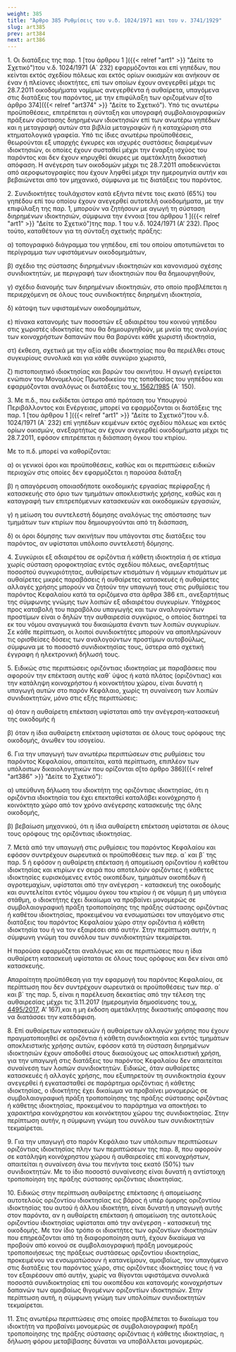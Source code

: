 ```yaml
---
weight: 385
title: "Άρθρο 385 Ρυθμίσεις του ν.δ. 1024/1971 και του ν. 3741/1929"
slug: art385
prev: art384
next: art386
---
```


1\. Οι διατάξεις της παρ. 1 [του άρθρου 1 ]({{< relref "art1" >}} "Δείτε το Σχετικό")του ν.δ. 1024/1971 (Α\` 232) εφαρμόζονται και επί γηπέδων, που κείνται εκτός σχεδίου πόλεως και εκτός ορίων οικισμών και ανήκουν σε έναν ή πλείονες ιδιοκτήτες, επί των οποίων έχουν ανεγερθεί μέχρι τις 28.7.2011 οικοδομήματα νομίμως ανεγερθέντα ή αυθαίρετα, υπαγόμενα στις διατάξεις του παρόντος, με την επιφύλαξη των οριζομένων σ[το άρθρο 374]({{< relref "art374" >}} "Δείτε το Σχετικό"). Υπό τις ανωτέρω προϋποθέσεις, επιτρέπεται η σύνταξη και υπογραφή συμβολαιογραφικών πράξεων σύστασης διηρημένων ιδιοκτησιών επί των ανωτέρω γηπέδων και η μεταγραφή αυτών στα βιβλία μεταγραφών ή η καταχώριση στα κτηματολογικά γραφεία. Υπό τις ίδιες ανωτέρω προϋποθέσεις, θεωρούνται εξ υπαρχής έγκυρες και ισχυρές συστάσεις διαιρεμένων ιδιοκτησιών, οι οποίες έχουν συσταθεί μέχρι την έναρξη ισχύος του παρόντος και δεν έχουν κηρυχθεί άκυρες με αμετάκλητη δικαστική απόφαση. Η ανέγερση των οικοδομών μέχρι τις 28.7.2011 αποδεικνύεται από αεροφωτογραφίες που έχουν ληφθεί μέχρι την ημερομηνία αυτήν και βεβαιώνεται από τον μηχανικό, σύμφωνα με τις διατάξεις του παρόντος.

2\. Συνιδιοκτήτες τουλάχιστον κατά εξήντα πέντε τοις εκατό (65%) του γηπέδου επί του οποίου έχουν ανεγερθεί αυτοτελή οικοδομήματα, με την επιφύλαξη της παρ. 1, μπορούν να ζητήσουν με αγωγή τη σύσταση διηρημένων ιδιοκτησιών, σύμφωνα την έννοια [του άρθρου 1 ]({{< relref "art1" >}} "Δείτε το Σχετικό")της παρ. 1 του ν.δ. 1024/1971 (Α’ 232). Προς τούτο, καταθέτουν για τη σύνταξη σχετικής πράξης:

α) τοπογραφικό διάγραμμα του γηπέδου, επί του οποίου αποτυπώνεται το περίγραμμα των υφιστάμενων οικοδομημάτων,

β) σχέδιο της σύστασης διηρημένων ιδιοκτησιών και κανονισμού σχέσης συνιδιοκτητών, με περιγραφή των ιδιοκτησιών που θα δημιουργηθούν,

γ) σχέδιο διανομής των διηρημένων ιδιοκτησιών, στο οποίο προβλέπεται η περιερχόμενη σε όλους τους συνιδιοκτήτες διηρημένη ιδιοκτησία,

δ) κάτοψη των υφισταμένων οικοδομημάτων,

ε) πίνακα κατανομής των ποσοστών εξ αδιαιρέτου του κοινού γηπέδου στις χωριστές ιδιοκτησίες που θα δημιουργηθούν, με μνεία της αναλογίας των κοινοχρήστων δαπανών που θα βαρύνει κάθε χωριστή ιδιοκτησία,

στ) έκθεση, σχετικά με την αξία κάθε ιδιοκτησίας που θα περιέλθει στους συγκυρίους συνολικά και για κάθε συγκύριο χωριστά,

ζ) πιστοποιητικό ιδιοκτησίας και βαρών του ακινήτου. Η αγωγή εγείρεται ενώπιον του Μονομελούς Πρωτοδικείου της τοποθεσίας του γηπέδου και εφαρμόζονται αναλόγως οι διατάξεις του<a href="https://ia37rg02wpsa01.blob.core.windows.net/fek/01/1985/19850100150.pdf" title="Δείτε το Σχετικό"> ν. 1562/1985</a> (Α\` 150).

3\. Με π.δ., που εκδίδεται ύστερα από πρόταση του Υπουργού Περιβάλλοντος και Ενέργειας, μπορεί να εφαρμόζονται οι διατάξεις της παρ. 1 [του άρθρου 1 ]({{< relref "art1" >}} "Δείτε το Σχετικό")του ν.δ. 1024/1971 (Α\` 232) επί γηπέδων κειμένων εκτός σχεδίου πόλεως και εκτός ορίων οικισμών, ανεξαρτήτως αν έχουν ανεγερθεί οικοδομήματα μέχρι τις 28.7.2011, εφόσον επιτρέπεται η διάσπαση όγκου του κτιρίου.

Με το π.δ. μπορεί να καθορίζονται:

α) οι γενικοί όροι και προϋποθέσεις, καθώς και οι περιπτώσεις ειδικών περιοχών στις οποίες δεν εφαρμόζεται η παρούσα διάταξη

β) η απαγόρευση οποιασδήποτε οικοδομικής εργασίας περίφραξης ή κατασκευής στο όριο των τμημάτων αποκλειστικής χρήσης, καθώς και η καταγραφή των επιτρεπόμενων κατασκευών και οικοδομικών εργασιών,

γ) η μείωση του συντελεστή δόμησης αναλόγως της απόστασης των τμημάτων των κτιρίων που δημιουργούνται από τη διάσπαση,

δ) οι όροι δόμησης των ακινήτων που υπάγονται στις διατάξεις του παρόντος, αν υφίσταται υπόλοιπο συντελεστή δόμησης.

4\. Συγκύριοι εξ αδιαιρέτου σε οριζόντια ή κάθετη ιδιοκτησία ή σε κτίσμα χωρίς σύσταση οροφοκτησίας εντός σχεδίου πόλεως, ανεξαρτήτως ποσοστού συγκυριότητας, αυθαίρετων κτισμάτων ή νόμιμων κτισμάτων με αυθαίρετες μικρές παραβάσεις ή αυθαίρετες κατασκευές ή αυθαίρετες αλλαγές χρήσης μπορούν να ζητούν την υπαγωγή τους στις ρυθμίσεις του παρόντος Κεφαλαίου κατά τα οριζόμενα στα άρθρα 386 επ., ανεξαρτήτως της σύμφωνης γνώμης των λοιπών εξ αδιαιρέτου συγκυρίων. Υπόχρεος προς καταβολή του παραβόλου υπαγωγής και των αναλογούντων προστίμων είναι ο δηλών την αυθαιρεσία συγκύριος, ο οποίος διατηρεί τα εκ του νόμου αναγωγικά του δικαιώματα έναντι των λοιπών συγκυρίων. Σε κάθε περίπτωση, οι λοιποί συνιδιοκτήτες μπορούν να αποπληρώνουν τις ορισθείσες δόσεις των αναλογούντων προστίμων αυτοβούλως, σύμφωνα με το ποσοστό συνιδιοκτησίας τους, ύστερα από σχετική έγγραφη ή ηλεκτρονική δήλωσή τους.

5\. Ειδικώς στις περιπτώσεις οριζόντιας ιδιοκτησίας με παραβάσεις που αφορούν την επέκταση αυτής καθ\` ύψος ή κατά πλάτος (οριζόντιας) και την κατάληψη κοινοχρήστου ή κοινοκτήτου χώρου, είναι δυνατή η υπαγωγή αυτών στο παρόν Κεφάλαιο, χωρίς τη συναίνεση των λοιπών συνιδιοκτητών, μόνο στις εξής περιπτώσεις:

α) όταν η αυθαίρετη επέκταση υφίσταται από την ανέγερση-κατασκευή της οικοδομής ή

β) όταν η ίδια αυθαίρετη επέκταση υφίσταται σε όλους τους ορόφους της οικοδομής, άνωθεν του ισογείου.

6\. Για την υπαγωγή των ανωτέρω περιπτώσεων στις ρυθμίσεις του παρόντος Κεφαλαίου, απαιτείται, κατά περίπτωση, επιπλέον των υπόλοιπων δικαιολογητικών που ορίζονται σ[το άρθρο 386]({{< relref "art386" >}} "Δείτε το Σχετικό"):

α) υπεύθυνη δήλωση του ιδιοκτήτη της οριζόντιας ιδιοκτησίας, ότι η οριζόντια ιδιοκτησία του έχει επεκταθεί καταλάβει κοινόχρηστο ή κοινόκτητο χώρο από τον χρόνο ανέγερσης κατασκευής της όλης οικοδομής,

β) βεβαίωση μηχανικού, ότι η ίδια αυθαίρετη επέκταση υφίσταται σε όλους τους ορόφους της οριζόντιας ιδιοκτησίας.

7\. Μετά από την υπαγωγή στις ρυθμίσεις του παρόντος Κεφαλαίου και εφόσον συντρέχουν σωρευτικά οι προϋποθέσεις των περ. α\` και β\` της παρ. 5 ή εφόσον η αυθαίρετη επέκταση ή απομείωση οριζοντίου ή καθέτου ιδιοκτησίας και κτιρίων εν σειρά που αποτελούν οριζόντιες ή κάθετες ιδιοκτησίες ευρισκόμενες εντός οικοπέδων, τμημάτων οικοπέδων ή αγροτεμαχίων, υφίσταται από την ανέγερση - κατασκευή της οικοδομής και συντελείται εντός νόμιμου όγκου του κτιρίου ή σε νόμιμη ή μη υπόγεια στάθμη, ο ιδιοκτήτης έχει δικαίωμα να προβαίνει μονομερώς σε συμβολαιογραφική πράξη τροποποίησης της πράξης σύστασης οριζόντιας ή καθέτου ιδιοκτησίας, προκειμένου να ενσωματώσει τον υπαγόμενο στις διατάξεις του παρόντος Κεφαλαίου χώρο στην οριζόντια ή κάθετη ιδιοκτησία του ή να τον εξαιρέσει από αυτήν. Στην περίπτωση αυτήν, η σύμφωνη γνώμη του συνόλου των συνιδιοκτητών τεκμαίρεται.

Η παρούσα εφαρμόζεται αναλόγως και σε περιπτώσεις που η ίδια αυθαίρετη κατασκευή υφίσταται σε όλους τους ορόφους και δεν είναι από κατασκευής.

Απαραίτητη προϋπόθεση για την εφαρμογή του παρόντος Κεφαλαίου, σε περίπτωση που δεν συντρέχουν σωρευτικά οι προϋποθέσεις των περ. α\` και β\` της παρ. 5, είναι η παρέλευση δεκαετίας από την τέλεση της αυθαιρεσίας μέχρι τις 3.11.2017 (ημερομηνία δημοσίευσης του<a href="https://ia37rg02wpsa01.blob.core.windows.net/fek/01/2017/20170100167.pdf" title="Δείτε το Σχετικό"> ν. 4495/2017</a>, Α’ 167),και η μη έκδοση αμετάκλητης δικαστικής απόφασης που να διατάσσει την κατεδάφιση.

8\. Επί αυθαίρετων κατασκευών ή αυθαίρετων αλλαγών χρήσης που έχουν πραγματοποιηθεί σε οριζόντια ή κάθετη συνιδιοκτησία και εντός τμημάτων αποκλειστικής χρήσης αυτών, εφόσον κατά τη σύσταση διηρημένων ιδιοκτησιών έχουν αποδοθεί στους δικαιούχους ως αποκλειστική χρήση, για την υπαγωγή στις διατάξεις του παρόντος Κεφαλαίου δεν απαιτείται συναίνεση των λοιπών συνιδιοκτητών. Ειδικώς, όταν αυθαίρετες κατασκευές ή αλλαγές χρήσης, που εξυπηρετούν τη συνιδιοκτησία έχουν ανεγερθεί ή εγκατασταθεί σε παράρτημα οριζόντιας ή κάθετης ιδιοκτησίας, ο ιδιοκτήτης έχει δικαίωμα να προβαίνει μονομερώς σε συμβολαιογραφική πράξη τροποποίησης της πράξης σύστασης οριζόντιας ή κάθετης ιδιοκτησίας, προκειμένου το παράρτημα να αποκτήσει το χαρακτήρα κοινόχρηστου και κοινόκτητου χώρου της συνιδιοκτησίας. Στην περίπτωση αυτήν, η σύμφωνη γνώμη του συνόλου των συνιδιοκτητών τεκμαίρεται.

9\. Για την υπαγωγή στο παρόν Κεφάλαιο των υπόλοιπων περιπτώσεων οριζόντιας ιδιοκτησίας πλην των περιπτώσεων της παρ. 8, που αφορούν σε κατάληψη κοινόχρηστου χώρου ή αυθαιρεσίες επί κοινοχρήστων, απαιτείται η συναίνεση άνω του πενήντα τοις εκατό (50%) των συνιδιοκτητών. Με το ίδιο ποσοστό συναίνεσης είναι δυνατή η αντίστοιχη τροποποίηση της πράξης σύστασης οριζόντιας ιδιοκτησίας.

10\. Ειδικώς στην περίπτωση αυθαίρετης επέκτασης ή απομείωσης αυτοτελούς οριζοντίου ιδιοκτησίας εις βάρος ή υπέρ όμορης οριζοντίου ιδιοκτησίας του αυτού ή άλλου ιδιοκτήτη, είναι δυνατή η υπαγωγή αυτής στον παρόντα, αν η αυθαίρετη επέκταση ή απομείωση της αυτοτελούς οριζοντίου ιδιοκτησίας υφίσταται από την ανέγερση - κατασκευή της οικοδομής. Με τον ίδιο τρόπο οι ιδιοκτήτες των οριζοντίων ιδιοκτησιών που επηρεάζονται από τη διαφοροποίηση αυτή, έχουν δικαίωμα να προβούν από κοινού σε συμβολαιογραφική πράξη μονομερούς τροποποιήσεως της πράξεως συστάσεως οριζοντίου ιδιοκτησίας, προκειμένου να ενσωματώσουν ή κατανείμουν, αμοιβαίως, τον υπαγόμενο στις διατάξεις του παρόντος χώρο, στις οριζόντιες ιδιοκτησίες τους ή να τον εξαιρέσουν από αυτήν, χωρίς να θίγονται υφιστάμενα συνολικά ποσοστά συνιδιοκτησίας επί του οικοπέδου και κατανομής κοινοχρήστων δαπανών των αμοιβαίως θιγομένων οριζοντίων ιδιοκτησιών. Στην περίπτωση αυτή, η σύμφωνη γνώμη των υπολοίπων συνιδιοκτητών τεκμαίρεται.

11\. Στις ανωτέρω περιπτώσεις στις οποίες προβλέπεται το δικαίωμα του ιδιοκτήτη να προβαίνει μονομερώς σε συμβολαιογραφική πράξη τροποποίησης της πράξης σύστασης οριζόντιας ή κάθετης ιδιοκτησίας, η δήλωση φόρου μεταβίβασης δύναται να υποβάλλεται μονομερώς.


